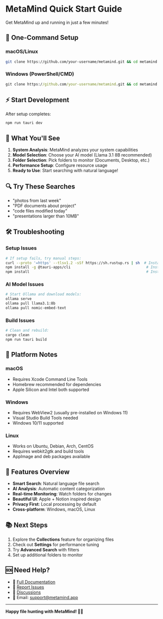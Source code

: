 # MetaMind Quick Start Guide

Get MetaMind up and running in just a few minutes!

## 🚀 One-Command Setup

### macOS/Linux
```bash
git clone https://github.com/your-username/metamind.git && cd metamind && chmod +x setup.sh && ./setup.sh
```

### Windows (PowerShell/CMD)
```cmd
git clone https://github.com/your-username/metamind.git && cd metamind && setup.bat
```

## ⚡ Start Development

After setup completes:

```bash
npm run tauri dev
```

## 🎯 What You'll See

1. **System Analysis**: MetaMind analyzes your system capabilities
2. **Model Selection**: Choose your AI model (Llama 3.1 8B recommended)
3. **Folder Selection**: Pick folders to monitor (Documents, Desktop, etc.)
4. **Performance Setup**: Configure resource usage
5. **Ready to Use**: Start searching with natural language!

## 🔍 Try These Searches

- "photos from last week"
- "PDF documents about project"
- "code files modified today"
- "presentations larger than 10MB"

## 🛠️ Troubleshooting

### Setup Issues
```bash
# If setup fails, try manual steps:
curl --proto '=https' --tlsv1.2 -sSf https://sh.rustup.rs | sh  # Install Rust
npm install -g @tauri-apps/cli                                   # Install Tauri CLI
npm install                                                      # Install dependencies
```

### AI Model Issues
```bash
# Start Ollama and download models:
ollama serve
ollama pull llama3.1:8b
ollama pull nomic-embed-text
```

### Build Issues
```bash
# Clean and rebuild:
cargo clean
npm run tauri build
```

## 📱 Platform Notes

### macOS
- Requires Xcode Command Line Tools
- Homebrew recommended for dependencies
- Apple Silicon and Intel both supported

### Windows
- Requires WebView2 (usually pre-installed on Windows 11)
- Visual Studio Build Tools needed
- Windows 10/11 supported

### Linux
- Works on Ubuntu, Debian, Arch, CentOS
- Requires webkit2gtk and build tools
- AppImage and deb packages available

## 🎨 Features Overview

- **Smart Search**: Natural language file search
- **AI Analysis**: Automatic content categorization
- **Real-time Monitoring**: Watch folders for changes
- **Beautiful UI**: Apple + Notion inspired design
- **Privacy First**: Local processing by default
- **Cross-platform**: Windows, macOS, Linux

## 📚 Next Steps

1. Explore the **Collections** feature for organizing files
2. Check out **Settings** for performance tuning
3. Try **Advanced Search** with filters
4. Set up additional folders to monitor

## 🆘 Need Help?

- 📖 [Full Documentation](README.md)
- 🐛 [Report Issues](https://github.com/your-username/metamind/issues)
- 💬 [Discussions](https://github.com/your-username/metamind/discussions)
- 📧 Email: support@metamind.app

---

**Happy file hunting with MetaMind! 🧠✨**